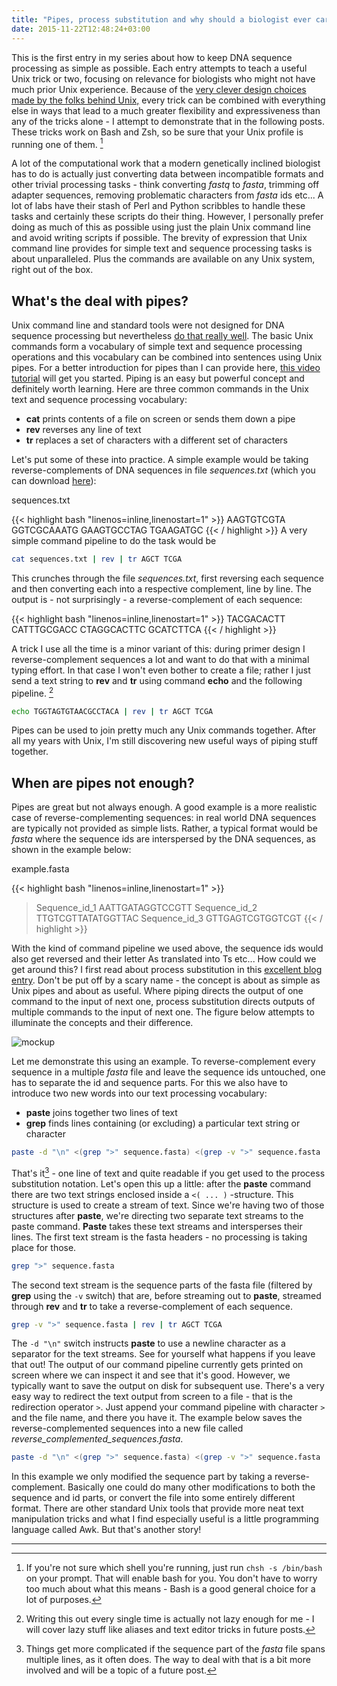 ```yaml
---
title: "Pipes, process substitution and why should a biologist ever care"
date: 2015-11-22T12:48:24+03:00
---
```



This is the first entry in my series about how to keep DNA sequence processing as simple as possible. Each entry attempts to teach a useful Unix trick or two, focusing on relevance for biologists who might not have much prior Unix experience. Because of the [very clever design choices made by the folks behind Unix,](http://en.wikipedia.org/wiki/Unix_philosophy) every trick can be combined with everything else in ways that lead to a much greater flexibility and expressiveness than any of the tricks alone - I attempt to demonstrate that in the following posts. These tricks work on Bash and Zsh, so be sure that your Unix profile is running one of them. [^shell]

A lot of the computational work that a modern genetically inclined biologist has to do is actually just converting data between incompatible formats and other trivial processing tasks - think converting *fastq* to *fasta*, trimming off adapter sequences, removing problematic characters from *fasta* ids etc... A lot of labs have their stash of Perl and Python scribbles to handle these tasks and certainly these scripts do their thing. However, I personally prefer doing as much of this as possible using just the plain Unix command line and avoid writing scripts if possible. The brevity of expression that Unix command line provides for simple text and sequence processing tasks is about unparalleled. Plus the commands are available on any Unix system, right out of the box.

What's the deal with pipes?
---------------------------

Unix command line and standard tools were not designed for DNA sequence processing but nevertheless [do that really well](https://github.com/stephenturner/oneliners). The basic Unix commands form a vocabulary of simple text and sequence processing operations and this vocabulary can be combined into sentences using Unix pipes. For a better introduction for pipes than I can provide here, [this video tutorial](https://www.youtube.com/watch?v=9gSPo-9mLOs) will get you started. Piping is an easy but powerful concept and definitely worth learning. Here are three common commands in the Unix text and sequence processing vocabulary:

-   **cat** prints contents of a file on screen or sends them down a pipe
-   **rev** reverses any line of text
-   **tr** replaces a set of characters with a different set of characters

Let's put some of these into practice. A simple example would be taking reverse-complements of DNA sequences in file *sequences.txt* (which you can download [here](https://raw.githubusercontent.com/manutamminen/teaching_materials/master/sequences.txt)):

sequences.txt 

{{< highlight bash "linenos=inline,linenostart=1" >}}
AAGTGTCGTA 
GGTCGCAAATG
GAAGTGCCTAG 
TGAAGATGC
{{< / highlight >}}
A very simple command pipeline to do the
task would be 

```bash
cat sequences.txt | rev | tr AGCT TCGA
```

This crunches through the file *sequences.txt*, first
reversing each sequence and then converting each into a respective
complement, line by line. The output is - not surprisingly - a
reverse-complement of each sequence: 


{{< highlight bash "linenos=inline,linenostart=1" >}}
TACGACACTT
CATTTGCGACC
CTAGGCACTTC
GCATCTTCA
{{< / highlight >}}

A trick I use all the time is a minor variant of this: during primer design I reverse-complement sequences a lot and want to do that with a minimal typing effort. In that case I won't even bother to create a file; rather I just send a text string to **rev** and **tr** using command **echo** and the following pipeline. [^alias]

```bash
echo TGGTAGTGTAACGCCTACA | rev | tr AGCT TCGA
```

Pipes can be used to join pretty much any Unix commands together. After all my years with Unix, I'm still discovering new useful ways of piping stuff together.

When are pipes not enough?
--------------------------

Pipes are great but not always enough. A good example is a more realistic case of reverse-complementing sequences: in real world DNA sequences are typically not provided as simple lists. Rather, a typical format would be *fasta* where the sequence ids are interspersed by the DNA sequences, as shown in the example below:

example.fasta 

{{< highlight bash "linenos=inline,linenostart=1" >}}
>Sequence_id_1 
AATTGATAGGTCCGTT
>Sequence_id_2
TTGTCGTTATATGGTTAC
>Sequence_id_3
GTTGAGTCGTGGTCGT
{{< / highlight >}}


With the kind of command pipeline we used above, the sequence ids would also get reversed and their letter As translated into Ts etc... How could we get around this? I first read about process substitution in this [excellent blog entry](http://www.vincebuffalo.com/2013/08/08/the-mighty-named-pipe.html). Don't be put off by a scary name - the concept is about as simple as Unix pipes and about as useful. Where piping directs the output of one command to the input of next one, process substitution directs outputs of multiple commands to the input of next one. The figure below attempts to illuminate the concepts and their difference.

![mockup](/img/mockup.png)

Let me demonstrate this using an example. To reverse-complement every sequence in a multiple *fasta* file and leave the sequence ids untouched, one has to separate the id and sequence parts. For this we also have to introduce two new words into our text processing vocabulary:

-   **paste** joins together two lines of text
-   **grep** finds lines containing (or excluding) a particular text string or character

```bash
paste -d "\n" <(grep ">" sequence.fasta) <(grep -v ">" sequence.fasta | rev | tr ATCG TAGC)
```

That's it[^fasta] - one line of text and quite readable if you get used to the process substitution notation. Let's open this up a little: after the **paste** command there are two text strings enclosed inside a `<( ... )` -structure. This structure is used to create a stream of text. Since we're having two of those structures after **paste**, we're directing two separate text streams to the paste command. **Paste** takes these text streams and intersperses their lines. The first text stream is the fasta headers - no processing is taking place for those.

```bash
grep ">" sequence.fasta
```

The second text stream is the sequence parts of the fasta file (filtered by **grep** using the `-v` switch) that are, before streaming out to **paste**, streamed through **rev** and **tr** to take a reverse-complement of each sequence.

```bash
grep -v ">" sequence.fasta | rev | tr AGCT TCGA
```

The `-d "\n"` switch instructs **paste** to use a newline character as a separator for the text streams. See for yourself what happens if you leave that out! The output of our command pipeline currently gets printed on screen where we can inspect it and see that it's good. However, we typically want to save the output on disk for subsequent use. There's a very easy way to redirect the text output from screen to a file - that is the redirection operator `>`. Just append your command pipeline with character `>` and the file name, and there you have it. The example below saves the reverse-complemented sequences into a new file called *reverse_complemented_sequences.fasta*.

```bash
paste -d "\n" <(grep ">" sequence.fasta) <(grep -v ">" sequence.fasta | rev | tr ATCG TAGC) > reverse_complemented_sequences.fasta
```

In this example we only
modified the sequence part by taking a reverse-complement. Basically one
could do many other modifications to both the sequence and id parts, or
convert the file into some entirely different format. There are other
standard Unix tools that provide more neat text manipulation tricks and
what I find especially useful is a little programming language called
Awk. But that's another story!

------------------------------------------------------------------------

[^shell]: If you're not sure which shell you're running, just run `chsh -s /bin/bash` on your prompt. That will enable bash for you. You don't have to worry too much about what this means - Bash is a good general choice for a lot of purposes.
[^alias]: Writing this out every single time is actually not lazy enough for me - I will cover lazy stuff like aliases and text editor tricks in future posts.
[^fasta]: Things get more complicated if the sequence part of the *fasta* file spans multiple lines, as it often does. The way to deal with that is a bit more involved and will be a topic of a future
    post.
